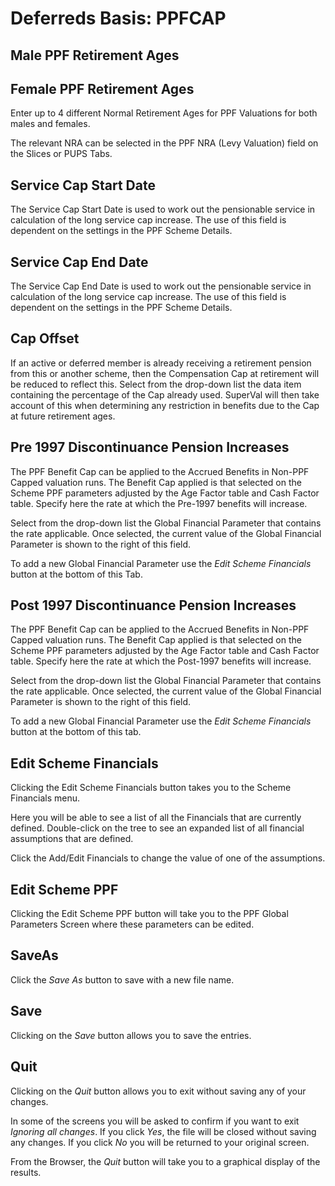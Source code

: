 # Deferreds Basis: PPFCAP



## Male PPF Retirement Ages

## Female PPF Retirement Ages

Enter up to 4 different Normal Retirement Ages for PPF Valuations for
both males and females.

The relevant NRA can be selected in the PPF NRA (Levy Valuation) field
on the Slices or PUPS Tabs.

## Service Cap Start Date

The Service Cap Start Date is used to work out the pensionable service
in calculation of the long service cap increase. The use of this field
is dependent on the settings in the PPF Scheme Details.

## Service Cap End Date

The Service Cap End Date is used to work out the pensionable service in
calculation of the long service cap increase. The use of this field is
dependent on the settings in the PPF Scheme Details.

## Cap Offset

If an active or deferred member is already receiving a retirement
pension from this or another scheme, then the Compensation Cap at
retirement will be reduced to reflect this. Select from the drop-down
list the data item containing the percentage of the Cap already used.
SuperVal will then take account of this when determining any restriction
in benefits due to the Cap at future retirement ages.

## Pre 1997 Discontinuance Pension Increases

The PPF Benefit Cap can be applied to the Accrued Benefits in Non-PPF
Capped valuation runs. The Benefit Cap applied is that selected on the
Scheme PPF parameters adjusted by the Age Factor table and Cash Factor
table. Specify here the rate at which the Pre-1997 benefits will
increase.

Select from the drop-down list the Global Financial Parameter that
contains the rate applicable. Once selected, the current value of the
Global Financial Parameter is shown to the right of this field.

To add a new Global Financial Parameter use the _Edit Scheme Financials_
button at the bottom of this Tab.

## Post 1997 Discontinuance Pension Increases

The PPF Benefit Cap can be applied to the Accrued Benefits in Non-PPF
Capped valuation runs. The Benefit Cap applied is that selected on the
Scheme PPF parameters adjusted by the Age Factor table and Cash Factor
table. Specify here the rate at which the Post-1997 benefits will
increase.

Select from the drop-down list the Global Financial Parameter that
contains the rate applicable. Once selected, the current value of the
Global Financial Parameter is shown to the right of this field.

To add a new Global Financial Parameter use the _Edit Scheme Financials_
button at the bottom of this tab.

## Edit Scheme Financials

Clicking the Edit Scheme Financials button takes you to the Scheme
Financials menu.

Here you will be able to see a list of all the Financials that are
currently defined. Double-click on the tree to see an expanded list of
all financial assumptions that are defined.

Click the Add/Edit Financials to change the value of one of the
assumptions.

## Edit Scheme PPF

Clicking the Edit Scheme PPF button will take you to the PPF Global
Parameters Screen where these parameters can be edited.

## SaveAs

Click the _Save As_ button to save with a new file name.

## Save

Clicking on the _Save_ button allows you to save the entries.

## Quit

Clicking on the _Quit_ button allows you to exit without saving any of
your changes.

In some of the screens you will be asked to confirm if you want to exit
_Ignoring all changes_. If you click _Yes_, the file will be closed
without saving any changes. If you click _No_ you will be returned to your
original screen.

From the Browser, the _Quit_ button will take you to a graphical display
of the results.